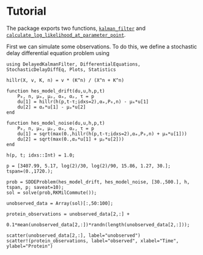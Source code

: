 # Tutorial

The package exports two functions, [`kalman_filter`](@ref) and [`calculate_log_likelihood_at_parameter_point`](@ref).

First we can simulate some observations. To do this, we define a stochastic delay differential equation problem using 

```@example tutorial
using DelayedKalmanFilter, DifferentialEquations, StochasticDelayDiffEq, Plots, Statistics

hillr(X, v, K, n) = v * (K^n) / (X^n + K^n)

function hes_model_drift(du,u,h,p,t)
    P₀, n, μₘ, μₚ, αₘ, αₚ, τ = p
    du[1] = hillr(h(p,t-τ;idxs=2),αₘ,P₀,n) - μₘ*u[1]
    du[2] = αₚ*u[1] - μₚ*u[2]
end

function hes_model_noise(du,u,h,p,t)
    P₀, n, μₘ, μₚ, αₘ, αₚ, τ = p
    du[1] = sqrt(max(0.,hillr(h(p,t-τ;idxs=2),αₘ,P₀,n) + μₘ*u[1]))
    du[2] = sqrt(max(0.,αₚ*u[1] + μₚ*u[2]))
end

h(p, t; idxs::Int) = 1.0;

p = [3407.99, 5.17, log(2)/30, log(2)/90, 15.86, 1.27, 30.];
tspan=(0.,1720.);

prob = SDDEProblem(hes_model_drift, hes_model_noise, [30.,500.], h, tspan, p; saveat=10);
sol = solve(prob,RKMilCommute());

unobserved_data = Array(sol)[:,50:100];

protein_observations = unobserved_data[2,:] + 
    0.1*mean(unobserved_data[2,:])*randn(length(unobserved_data[2,:]));

scatter(unobserved_data[2,:], label="unobserved")
scatter!(protein_observations, label="observed", xlabel="Time", ylabel="Protein")
```